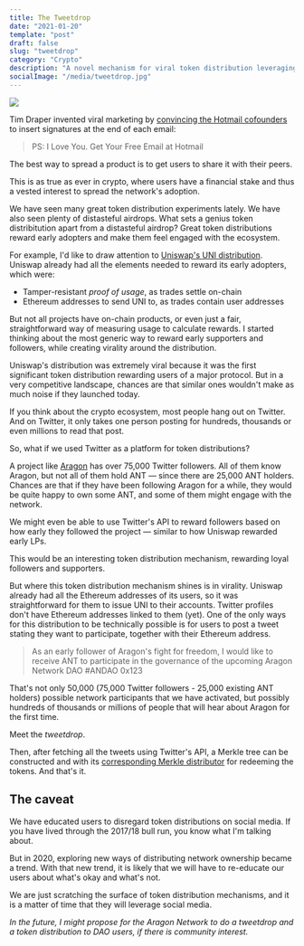 ```yaml
---
title: The Tweetdrop
date: "2021-01-20"
template: "post"
draft: false
slug: "tweetdrop"
category: "Crypto"
description: "A novel mechanism for viral token distribution leveraging Twitter."
socialImage: "/media/tweetdrop.jpg"
---
```


![](/media/tweetdrop.jpg)

Tim Draper invented viral marketing by [convincing the Hotmail cofounders](https://techcrunch.com/2009/10/18/ps-i-love-you-get-your-free-email-at-hotmail/) to insert signatures at the end of each email:

> PS: I Love You. Get Your Free Email at Hotmail

The best way to spread a product is to get users to share it with their peers.

This is as true as ever in crypto, where users have a financial stake and thus a vested interest to spread the network's adoption.

We have seen many great token distribution experiments lately. We have also seen plenty of distasteful airdrops. What sets a genius token distribitution apart from a distasteful airdrop? Great token distributions reward early adopters and make them feel engaged with the ecosystem.

For example, I'd like to draw attention to [Uniswap's UNI distribution](https://uniswap.org/blog/uni/). Uniswap already had all the elements needed to reward its early adopters, which were:

- Tamper-resistant *proof of usage*, as trades settle on-chain
- Ethereum addresses to send UNI to, as trades contain user addresses

But not all projects have on-chain products, or even just a fair, straightforward way of measuring usage to calculate rewards. I started thinking about the most generic way to reward early supporters and followers, while creating virality around the distribution.

Uniswap's distribution was extremely viral because it was the first significant token distribution rewarding users of a major protocol. But in a very competitive landscape, chances are that similar ones wouldn't make as much noise if they launched today.

If you think about the crypto ecosystem, most people hang out on Twitter. And on Twitter, it only takes one person posting for hundreds, thousands or even millions to read that post.

So, what if we used Twitter as a platform for token distributions?

A project like [Aragon](https://aragon.org) has over 75,000 Twitter followers. All of them know Aragon, but not all of them hold ANT — since there are 25,000 ANT holders. Chances are that if they have been following Aragon for a while, they would be quite happy to own some ANT, and some of them might engage with the network.

We might even be able to use Twitter's API to reward followers based on how early they followed the project — similar to how Uniswap rewarded early LPs.

This would be an interesting token distribution mechanism, rewarding loyal followers and supporters.

But where this token distribution mechanism shines is in virality. Uniswap already had all the Ethereum addresses of its users, so it was straightforward for them to issue UNI to their accounts. Twitter profiles don't have Ethereum addresses linked to them (yet). One of the only ways for this distribution to be technically possible is for users to post a tweet stating they want to participate, together with their Ethereum address.

> As an early follower of Aragon's fight for freedom, I would like to receive ANT to participate in the governance of the upcoming Aragon Network DAO #ANDAO 0x123

That's not only 50,000 (75,000 Twitter followers - 25,000 existing ANT holders) possible network participants that we have activated, but possibly hundreds of thousands or millions of people that will hear about Aragon for the first time.

Meet the *tweetdrop*.

Then, after fetching all the tweets using Twitter's API, a Merkle tree can be constructed and with its [corresponding Merkle distributor](https://github.com/Uniswap/merkle-distributor) for redeeming the tokens. And that's it.

## The caveat

We have educated users to disregard token distributions on social media. If you have lived through the 2017/18 bull run, you know what I'm talking about.

But in 2020, exploring new ways of distributing network ownership became a trend. With that new trend, it is likely that we will have to re-educate our users about what's okay and what's not.

We are just scratching the surface of token distribution mechanisms, and it is a matter of time that they will leverage social media.

*In the future, I might propose for the Aragon Network to do a tweetdrop and a token distribution to DAO users, if there is community interest.*
